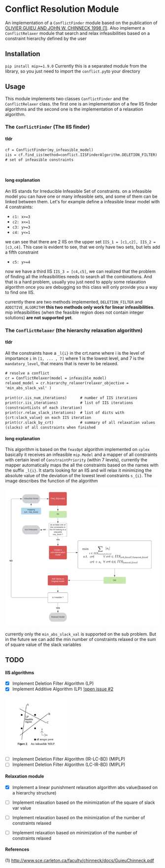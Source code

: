 # Conflict Resolution Module
An implementation of a `ConflictFinder` module based on the publication of [OLIVIER GUIEU AND JOHN W. CHINNECK 1998 (1)](http://www.sce.carleton.ca/faculty/chinneck/docs/GuieuChinneck.pdf). Also implement a `ConflictRelaxer` module that search and relax infeasibilities based on a constraint hierarchy defined by the user 

## Installation 

`pip install mip>=1.9.0`
Currently this is a separated module from the library, so you just need to import the `conflict.py`to your directory

## Usage
This module implements two classes `ConflictFinder` and the `ConflictRelaxer` class. the first one is an implementation of a few IIS finder algorithms and the second one is the implementation of a relaxation algorithm. 

### The `ConflictFinder` (The IIS finder)

#### tldr 

```
cf = ConflictFinder(my_infeasible_model)
iis = cf.find_iis(method=conflict.IISFinderAlgorithm.DELETION_FILTER) # set of infeasible constraints
```
&nbsp;
####  long explanation
An IIS stands for Irreducible Infeasible Set of constraints. on a infeasible model you can have one or many infeasible sets, and some of them can be linked between them. Let's for example define a infeasible linear model with 4 constraints:

* `c1: x>=3`
* `c2: x<=1`
* `c3: y>=3`
* `c4: y<=1`

we can see that there are 2 IIS on the upper set  `IIS_1 = [c1,c2], IIS_2 = [c3,c4]`. This case is evident to see, that we only have two sets, but lets add a fifth constraint

* `c5: y>=4`

now we have a third IIS  `IIS_3 = [c4,c5]`, we can realized that the problem of finding all the infeasibilities needs to search all the combinations. And that is a hard problem, usually you just need to apply some relaxation algorithm once you are debugging so this class will only provide you a way to find one IIS. 

currently there are two methods implemented, `DELETION_FILTER` and `ADDITIVE_ALGORITHM` **this two methods only work for linear infeasibilities**. mip infeasibilities (when the feasible region does not contain integer solutions) **are not supported yet**.


### The `ConflictRelaxer` (the hierarchy relaxation algorithm)

#### tldr 
All the constraints have a `_l{i}` in the crt.name where i is the level of importance `i` in `[1, ... , 7]`  where 1 is the lowest level, and 7 is the `mandatory_level`, that means that is never to be relaxed. 

```
# resolve a conflict
cr = ConflictRelaxer(model = infeasible_model)
relaxed_model = cr.hierarchy_relaxer(relaxer_objective = 'min_abs_slack_val' )

print(cr.iis_num_iterations)      # number of IIS iterations 
print(cr.iis_iterations)          # list of IIS iterations (constraintLists of each iteration)
print(cr.relax_slack_iterations)  # list of dicts with {crt:slack_value} on each IIS iteration 
print(cr.slack_by_crt)            # summary of all relaxation values (slacks) of all constraints when finished
```
####  long explanation

This algorithm is based on the `feasOpt` algorithm implemented on `cplex` basically it receives an infeasible `mip.Model` and a mapper of all constraints with certain level of `ConstraintPriority` (within 7 levels), currently the mapper automatically maps the all the constraints based on the names with the suffix `_l{i}`. It starts looking for an IIS and will relax it  minimizing the absolute value of the deviation of the lowest level constraints `s_{i}`. The image describes the function of the algorithm  

<img src="img/hierarchy_relax_algorithm.png" alt="alt text" width="800"/>

currently only the `min_abs_slack_val` is supported on the sub problem. But in the future we can add the min number of constraints relaxed or the sum of square value of the slack variables 
&nbsp;
&nbsp;
&nbsp;
&nbsp;
&nbsp;

## TODO
#### IIS algorithms 
- [x] Implement Deletion Filter Algorithm (LP)
- [x] Implement Additive Algorithm (LP) [!open issue #2](https://github.com/pabloazurduy/python-mip-infeasibility/issues/2)

 <img src="img/MILP_infeasibility.png" alt="alt text" width="200"/>

- [ ] Implement Deletion Filter Algorithm (IR-LC-BD) (MIPLP)
- [ ] Implement Deletion Filter Algorithm (LC-IR-BD) (MIPLP)

#### Relaxation module 
- [x] Implement a linear punishment relaxation algorithm abs value(based on a hierarchy structure)
- [ ] Implement relaxation based on the minimization of the square of slack var value
- [ ] Implement relaxation based on the minimization of the number of constraints relaxed 
- [ ] Implement relaxation based on minimization of the number of constraints relaxed 


#### References 
(1) http://www.sce.carleton.ca/faculty/chinneck/docs/GuieuChinneck.pdf 
